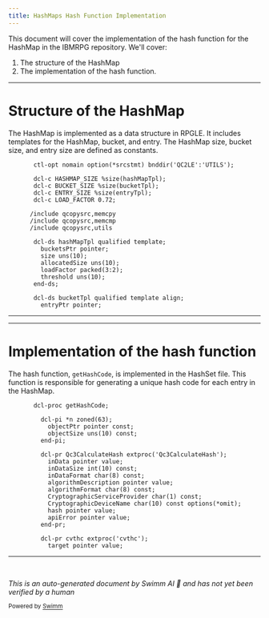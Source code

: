 ```yaml
---
title: HashMaps Hash Function Implementation
---
```

This document will cover the implementation of the hash function for the HashMap in the IBMRPG repository. We'll cover:

1. The structure of the HashMap
2. The implementation of the hash function.

<SwmSnippet path="/QRPGLESRC/HASHMAP.RPGLE" line="27">

---

# Structure of the HashMap

The HashMap is implemented as a data structure in RPGLE. It includes templates for the HashMap, bucket, and entry. The HashMap size, bucket size, and entry size are defined as constants.

```rpgle
       ctl-opt nomain option(*srcstmt) bnddir('QC2LE':'UTILS');

       dcl-c HASHMAP_SIZE %size(hashMapTpl);
       dcl-c BUCKET_SIZE %size(bucketTpl);
       dcl-c ENTRY_SIZE %size(entryTpl);
       dcl-c LOAD_FACTOR 0.72;

      /include qcopysrc,memcpy
      /include qcopysrc,memcmp
      /include qcopysrc,utils

       dcl-ds hashMapTpl qualified template;
         bucketsPtr pointer;
         size uns(10);
         allocatedSize uns(10);
         loadFactor packed(3:2);
         threshold uns(10);
       end-ds;

       dcl-ds bucketTpl qualified template align;
         entryPtr pointer;
```

---

</SwmSnippet>

<SwmSnippet path="/QRPGLESRC/HASHSET.RPGLE" line="292">

---

# Implementation of the hash function

The hash function, `getHashCode`, is implemented in the HashSet file. This function is responsible for generating a unique hash code for each entry in the HashMap.

```rpgle
       dcl-proc getHashCode;

         dcl-pi *n zoned(63);
           objectPtr pointer const;
           objectSize uns(10) const;
         end-pi;

         dcl-pr Qc3CalculateHash extproc('Qc3CalculateHash');
           inData pointer value;
           inDataSize int(10) const;
           inDataFormat char(8) const;
           algorithmDescription pointer value;
           algorithmFormat char(8) const;
           CryptographicServiceProvider char(1) const;
           CryptographicDeviceName char(10) const options(*omit);
           hash pointer value;
           apiError pointer value;
         end-pr;

         dcl-pr cvthc extproc('cvthc');
           target pointer value;
```

---

</SwmSnippet>

&nbsp;

*This is an auto-generated document by Swimm AI 🌊 and has not yet been verified by a human*

<SwmMeta version="3.0.0" repo-id="Z2l0aHViJTNBJTNBSUJNUlBHJTNBJTNBc3dpbW1pbw==" repo-name="IBMRPG"><sup>Powered by [Swimm](/)</sup></SwmMeta>
